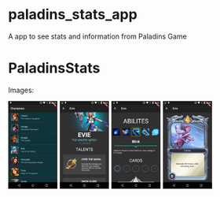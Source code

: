 # paladins_stats_app

A app to see stats and information from Paladins Game

# PaladinsStats

Images:

<div style="display: flex">
   <img src="/screenshots/1.png" width="100">
   <img src="/screenshots/2.png" width="100" style="margin-left: 5px">
   <img src="/screenshots/3.png" width="100" style="margin-left: 5px">
   <img src="/screenshots/4.png" width="100" style="margin-left: 5px">
</div>
